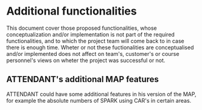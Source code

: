 # Additional functionalities

This document cover those proposed functionalities, whose conceptualization and/or implementation is not part of the required functionalities, and to which the project team will come back to in case there is enough time. Wheter or not these fuctionalities are conceptualised and/or implemented does not affect on team's, customer's or course personnel's views on wheter the project was successful or not.

## ATTENDANT's additional MAP features
ATTENDANT could have some additional features in his version of the MAP, for example the absolute numbers of SPARK using CAR's in certain areas.
